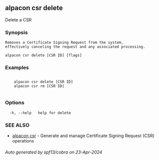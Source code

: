 ## alpacon csr delete

Delete a CSR

### Synopsis


 	Removes a Certificate Signing Request from the system, 
	effectively canceling the request and any associated processing.
	

```
alpacon csr delete [CSR ID] [flags]
```

### Examples

```
 
	alpacon csr delete [CSR ID]	
	alpacon csr rm [CSR ID]
	
```

### Options

```
  -h, --help   help for delete
```

### SEE ALSO

* [alpacon csr](alpacon_csr.md)	 - Generate and manage Certificate Signing Request (CSR) operations

###### Auto generated by spf13/cobra on 23-Apr-2024
